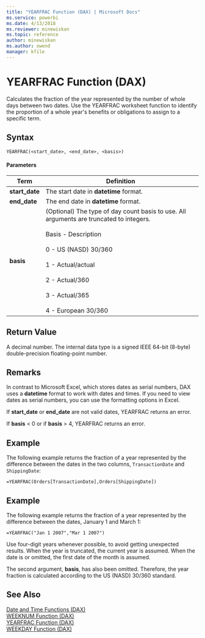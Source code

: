 ```yaml
---
title: "YEARFRAC Function (DAX) | Microsoft Docs"
ms.service: powerbi
ms.date: 4/13/2018
ms.reviewer: minewiskan
ms.topic: reference
author: minewiskan
ms.author: owend
manager: kfile
---
```

# YEARFRAC Function (DAX)
Calculates the fraction of the year represented by the number of whole days between two dates. Use the YEARFRAC worksheet function to identify the proportion of a whole year's benefits or obligations to assign to a specific term.  
  
## Syntax  
  
```  
YEARFRAC(<start_date>, <end_date>, <basis>)  
```  
  
#### Parameters  
  
|Term|Definition|  
|--------|--------------|  
|**start_date**|The start date in **datetime** format.|  
|**end_date**|The end date in **datetime** format.|  
|**basis**|(Optional) The type of day count basis to use. All arguments are truncated to integers.<br /><br />Basis - Description<br /><br />0 - US (NASD) 30/360<br /><br />1 -  Actual/actual<br /><br />2 - Actual/360<br /><br />3 -   Actual/365<br /><br />4 - European 30/360|  
  
## Return Value  
A decimal number. The internal data type is a signed IEEE 64-bit (8-byte) double-precision floating-point number.  
  
## Remarks  
In contrast to Microsoft Excel, which stores dates as serial numbers, DAX uses a **datetime** format to work with dates and times. If you need to view dates as serial numbers, you can use the formatting options in Excel.  
  
If **start_date** or **end_date** are not valid dates, YEARFRAC returns an error.  
  
If **basis** &lt; 0 or if **basis** &gt; 4, YEARFRAC returns an error.  
  
## Example  
The following example returns the fraction of a year represented by the difference between the dates in the two columns, `TransactionDate` and `ShippingDate`:  
  
```  
=YEARFRAC(Orders[TransactionDate],Orders[ShippingDate])  
```  
  
## Example  
The following example returns the fraction of a year represented by the difference between the dates, January 1 and March 1:  
  
```  
=YEARFRAC("Jan 1 2007","Mar 1 2007")  
```  
Use four-digit years whenever possible, to avoid getting unexpected results. When the year is truncated, the current year is assumed. When the date is or omitted, the first date of the month is assumed.  
  
The second argument, **basis**, has also been omitted. Therefore, the year fraction is calculated according to the US (NASD) 30/360 standard.  
  
## See Also  
[Date and Time Functions &#40;DAX&#41;](date-and-time-functions-dax.md)  
[WEEKNUM Function &#40;DAX&#41;](weeknum-function-dax.md)  
[YEARFRAC Function &#40;DAX&#41;](yearfrac-function-dax.md)  
[WEEKDAY Function &#40;DAX&#41;](weekday-function-dax.md)  
  

